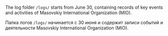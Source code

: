The log folder `/logs/` starts from June 30, containing records of key events and activities of Masovskiy International Organization (MIO).

Папка логов `/logs/` начинается с 30 июня и содержит записи событий и деятельности Masovskiy International Organization (MIO).
